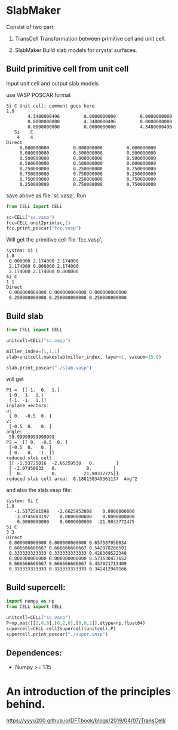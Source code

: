 # SlabMaker

Consist of two part:
1. TransCell
Transformation between primitive cell and unit cell.

2. SlabMaker
Build slab models for crystal surfaces.

## Build primitive cell from unit cell

Input unit cell and output slab models

use VASP POSCAR format
```
Si C Unit cell: comment goes here
1.0
        4.3480000496         0.0000000000         0.0000000000
        0.0000000000         4.3480000496         0.0000000000
        0.0000000000         0.0000000000         4.3480000496
   Si    C
    4    4
Direct
     0.000000000         0.000000000         0.000000000
     0.000000000         0.500000000         0.500000000
     0.500000000         0.000000000         0.500000000
     0.500000000         0.500000000         0.000000000
     0.250000000         0.250000000         0.250000000
     0.750000000         0.750000000         0.250000000
     0.750000000         0.250000000         0.750000000
     0.250000000         0.750000000         0.750000000

```
save above as file 'sc.vasp'. Run

```python
from CELL import CELL

sc=CELL("sc.vasp")
fcc=CELL.unit2prim(sc,2)
fcc.print_poscar("fcc.vasp")
```

Will get the primitive cell file 'fcc.vasp',

```
system: Si C
1.0
 0.000000 2.174000 2.174000
 2.174000 0.000000 2.174000
 2.174000 2.174000 0.000000
Si C
1 1
Direct
 0.000000000000 0.000000000000 0.000000000000
 0.250000000000 0.250000000000 0.250000000000
```

## Build slab

```python
from CELL import CELL

unitcell=CELL("sc.vasp")

miller_index=[1,1,1]
slab=unitcell.makeslab(miller_index, layer=1, vacuum=15.0)

slab.print_poscar("./slab.vasp")
```

will get 
```
P1 =  [[ 1.  0.  1.]
 [ 0.  1.  1.]
 [-1. -1.  1.]]
inplane vectors:
u:
 [ 0.  -0.5  0. ]
v:
 [-0.5  0.   0. ]
angle:
 59.99999999999999
P2 =  [[ 0.  -0.5  0. ]
 [-0.5  0.   0. ]
 [ 0.   0.  -1. ]]
reduced slab cell
 [[ -1.53725016  -2.66259538   0.        ]
 [ -3.07450032   0.           0.        ]
 [  0.           0.         -21.90337725]]
reduced slab cell area:  8.186150349361137  Ang^2
```
and also the slab.vasp file:

```
system: Si C
1.0
   -1.5372501598   -2.6625953808    0.0000000000
   -3.0745003197    0.0000000000    0.0000000000
    0.0000000000    0.0000000000  -21.9033772475
Si C
3 3
Direct
 0.000000000000 0.000000000000 0.657587050834
 0.666666666667 0.666666666667 0.542978286591
 0.333333333333 0.333333333333 0.428369522348
 0.000000000000 0.000000000000 0.571630477652
 0.666666666667 0.666666666667 0.457021713409
 0.333333333333 0.333333333333 0.342412949166
```

## Build supercell:

```python
import numpy as np
from CELL import CELL

unitcell=CELL("sc.vasp")
P=np.mat([[2,0,0],[0,2,0],[0,0,2]],dtype=np.float64)
supercell=CELL.cell2supercell(unitcell,P)
supercell.print_poscar("./super.vasp")
```

## Dependences:

* Numpy >= 1.15

# An introduction of the principles behind.

https://yyyu200.github.io/DFTbook/blogs/2019/04/07/TransCell/
